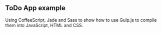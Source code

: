 ## ToDo App example

Using CoffeeScript, Jade and Sass to show how to use Gulp.js to compile them into JavaScript, HTML and CSS.
